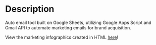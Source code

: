 # Description

Auto email tool built on Google Sheets, utilizing Google Apps Script and Gmail API to automate marketing emails for brand acquisition.

View the marketing infographics created in HTML [here](https://mattlim96.github.io/brand-acquisition-auto-email)!
